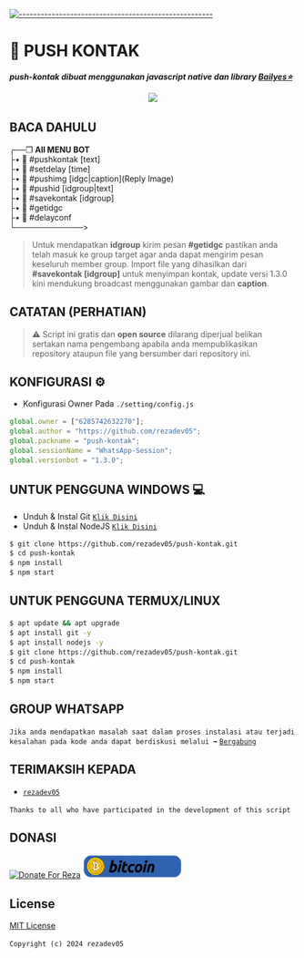 [![-----------------------------------------------------](https://raw.githubusercontent.com/andreasbm/readme/master/assets/lines/colored.png)](#table-of-contents)

# 🤖 PUSH KONTAK

**_push-kontak dibuat menggunakan javascript native dan library [Bailyes⭐](https://github.com/WhiskeySockets/Baileys)_**

<p align="center">
<img width="" src="https://img.shields.io/github/repo-size/rezadev05/push-kontak?color=green&label=Repo%20Size&style=for-the-badge&logo=appveyor">
</p>

## BACA DAHULU

╭──❒ <b>All MENU BOT</b><br>
├• 📌 #pushkontak [text]<br>
├• 📌 #setdelay [time]<br>
├• 📌 #pushimg [idgc|caption](Reply Image)<br>
├• 📌 #pushid [idgroup|text]<br>
├• 📌 #savekontak [idgroup]<br>
├• 📌 #getidgc<br>
├• 📌 #delayconf<br>
└────────────>

> Untuk mendapatkan <b>idgroup</b> kirim pesan <b>#getidgc</b> pastikan anda telah masuk ke group target agar anda dapat mengirim pesan keseluruh member group. Import file yang dihasilkan dari <b>#savekontak [idgroup]</b> untuk menyimpan kontak, update versi 1.3.0 kini mendukung broadcast menggunakan gambar dan <b>caption</b>.

## CATATAN (PERHATIAN)

> **⚠️** Script ini gratis dan <b>open source</b> dilarang diperjual belikan sertakan nama pengembang apabila anda mempublikasikan repository ataupun file yang bersumber dari repository ini.

## KONFIGURASI ⚙️

- Konfigurasi Owner Pada `./setting/config.js`

```ts
global.owner = ["6285742632270"];
global.author = "https://github.com/rezadev05";
global.packname = "push-kontak";
global.sessionName = "WhatsApp-Session";
global.versionbot = "1.3.0";
```

## UNTUK PENGGUNA WINDOWS 💻

- Unduh & Instal Git [`Klik Disini`](https://git-scm.com/downloads)
- Unduh & Instal NodeJS [`Klik Disini`](https://nodejs.org/en/download)

```bash
$ git clone https://github.com/rezadev05/push-kontak.git
$ cd push-kontak
$ npm install
$ npm start
```

## UNTUK PENGGUNA TERMUX/LINUX

```bash
$ apt update && apt upgrade
$ apt install git -y
$ apt install nodejs -y
$ git clone https://github.com/rezadev05/push-kontak.git
$ cd push-kontak
$ npm install
$ npm start
```

## GROUP WHATSAPP

`Jika anda mendapatkan masalah saat dalam proses instalasi atau terjadi kesalahan pada kode anda dapat berdiskusi melalui ➡️` [`Bergabung`](https://chat.whatsapp.com/BmadB1WlzTeHc2N6dTNAfV)

## TERIMAKSIH KEPADA

- [`rezadev05`](https://github.com/rezadev05)

`Thanks to all who have participated in the development of this script`

## DONASI

<a href="https://saweria.co/rezadev05" target="_blank"><img src="https://user-images.githubusercontent.com/26188697/180601310-e82c63e4-412b-4c36-b7b5-7ba713c80380.png" alt="Donate For Reza" height="41" width="174"></a>
<a href="https://github.com/rezadev05/rezadev05/blob/main/bitcoin.json" target="_blank"><img src="https://github.com/rezadev05/rezadev05/blob/main/assets/bitcoin.png?raw=true" alt="Donate For Reza" height="41" width="174"></a>

## License

[MIT License](https://github.com/rezadev05/Push-Kontak/LICENSE)

`Copyright (c) 2024 rezadev05`
